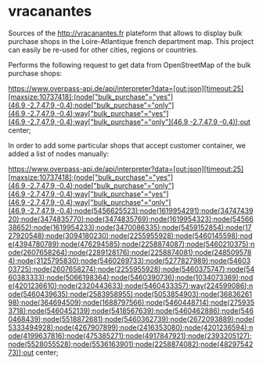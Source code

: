 # vracanantes
Sources of the http://vracanantes.fr plateform that allows to display bulk purchase shops in the Loire-Atlantique french department map. This project can easily be re-used for other cities, regions or countries.

Performs the following request to get data from OpenStreetMap of the bulk purchase shops: 

https://www.overpass-api.de/api/interpreter?data=[out:json][timeout:25][maxsize:10737418];(node["bulk_purchase"="yes"](46.9,-2.7,47.9,-0.4);node["bulk_purchase"="only"](46.9,-2.7,47.9,-0.4);way["bulk_purchase"="yes"](46.9,-2.7,47.9,-0.4);way["bulk_purchase"="only"](46.9,-2.7,47.9,-0.4));out center;

In order to add some particular shops that accept customer container, we added a list of nodes manually:

https://www.overpass-api.de/api/interpreter?data=[out:json][timeout:25][maxsize:10737418];(node["bulk_purchase"="yes"](46.9,-2.7,47.9,-0.4);node["bulk_purchase"="only"](46.9,-2.7,47.9,-0.4);way["bulk_purchase"="yes"](46.9,-2.7,47.9,-0.4);way["bulk_purchase"="only"](46.9,-2.7,47.9,-0.4);node(5456625523);node(1619954291);node(3474743920);node(3474835770);node(3474835769);node(1619954323);node(5456638652);node(1619954233);node(3470086335);node(5459152854);node(1727920548);node(3094180230);node(2255955928);node(5460145598);node(4394780789);node(476294585);node(2258874087);node(5460210375);node(2607658264);node(2289128176);node(2258874081);node(2485095784);node(3125795830);node(5460269733);node(5277827989);node(5460303725);node(2607658274);node(2255955928);node(5460375747);node(5460383333);node(5066198364);node(5460390736);node(1034073369);node(4201236610);node(2320443633);node(5460433357);way(224599086);node(5460439635);node(2583958955);node(5053854903);node(3683626198);node(364694509);node(1688797566);node(5460448714);node(2759353718);node(5460452139);node(5418567639);node(5460462886);node(5460468439);node(5518872681);node(5460362739);node(2672093889);node(5333494928);node(4267907899);node(2416353080);node(4201236594);node(4199637816);node(475385271);node(4917847921);node(2393205127);node(5528055528);node(5536163901);node(2258874082);node(4829754273));out center;


